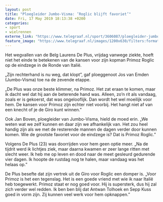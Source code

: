 ```yaml
---
layout: post
title: "Ploegleider Jumbo-Visma: ’Roglic blijft favoriet’"
date: Fri, 17 May 2019 18:13:38 +0200
categories: 
- sport 
- wielrennen 
externe_link: "https://www.telegraaf.nl/sport/3606087/ploegleider-jumbo-visma-roglic-blijft-favoriet"
feature_image: "https://www.telegraaf.nl/images/1200x630/filters:format(jpeg):quality(80)/cdn-kiosk-api.telegraaf.nl/7306b1c6-78c3-11e9-bdd0-02d1dbdc35d1.jpg"
---
```


<p class="intro">Het wegvallen van de Belg Laurens De Plus, vrijdag vanwege ziekte, hoeft niet het einde te betekenen van de kansen voor zijn kopman Primoz Roglic op de eindzege in de Ronde van Italië.</p> <p>„Zijn rechterhand is nu weg, dat klopt”, gaf ploeggenoot Jos van Emden (Jumbo-Visma) toe na de zevende etappe.</p><p>„De Plus was onze beste klimmer, na Primoz. Het zat eraan te komen, maar ik dacht wel dat hij aan de beterende hand was. Alleen, zo’n rit als vandaag, zoals er is gekoerst, dat was ongelooflijk. Dan wordt het wel moeilijk voor hem. De kansen voor Primoz zijn echter niet voorbij. Het hangt niet af van een knecht of je de Giro kunt winnen.”</p><p>Ook Jan Boven, ploegleider van Jumbo-Visma, hield de moed erin. „We weten wat we zelf kunnen en daar zijn we afhankelijk van. Het zou heel handig zijn als we met de resterende mannen de dagen verder door kunnen komen. Wie de grootste favoriet voor de eindzege is? Dat is Primoz Roglic.”</p><p>Volgens De Plus (23) was doorrijden voor hem geen optie meer. „Na de tijdrit werd ik lichtjes ziek, maar daarna kwamen er zeer lange ritten met slecht weer. Ik heb me op leven en dood naar de meet gesleurd gedurende vier dagen. Ik hoopte de rustdag nog te halen, maar vandaag was het helaas op.”</p><p>De Plus besefte dat zijn vertrek uit de Giro voor Roglic een domper is. „Voor Primoz is het een tegenslag. Het is een goede vriend met wie ik naar Italië heb toegewerkt. Primoz staat er nog goed voor. Hij is supersterk, dus hij zal zich verder wel redden. Ik ben ben blij dat Antwan Tolhoek en Sepp Kuss goed in vorm zijn. Zij kunnen veel werk voor hem opknappen.”</p>
